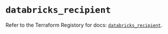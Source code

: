 # `databricks_recipient`

Refer to the Terraform Registory for docs: [`databricks_recipient`](https://registry.terraform.io/providers/databricks/databricks/1.17.0/docs/resources/recipient).
